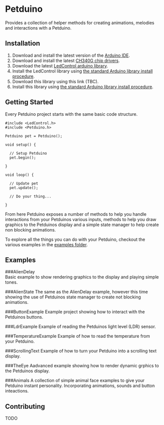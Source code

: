 # Petduino
Provides a collection of helper methods for creating animations, melodies and interactions with a Petduino.

## Installation
1. Download and install the latest version of the [Arduino IDE](http://www.arduino.cc/en/main/software).
2. Download and install the latest [CH340G chip drivers](http://www.wch.cn/downloads.php?name=pro&proid=65).
3. Download the latest [LedControl arduino library](https://github.com/wayoda/LedControl/releases).
4. Install the LedControl library using [the standard Arduino library install procedure](http://www.arduino.cc/en/Guide/Libraries#.UwxndHX5PtY).
5. Download this library using this link (TBC).
6. Install this library using [the standard Arduino library install procedure](http://www.arduino.cc/en/Guide/Libraries#.UwxndHX5PtY).

## Getting Started
Every Petduino project starts with the same basic code structure.

    #include <LedControl.h>
    #include <Petduino.h>

    Petduino pet = Petduino();

    void setup() {

      // Setup Petduino
      pet.begin();

    }

    void loop() {

      // Update pet
      pet.update();

      // Do your thing...

    }

From here Petduino exposes a number of methods to help you handle interactions from your Petduinos various inputs, methods to help you draw graphics to the Petduinos display and a simple state manager to help create non blocking animations.

To explore all the things you can do with your Petduino, checkout the various examples in the [examples folder](https://github.com/circuitbeard/petduino/tree/master/examples).

## Examples
###AlienDelay  
Basic example to show rendering graphics to the display and playing simple tones.

###AlienState
The same as the AlienDelay example, however this time showing the use of Petduinos state manager to create not blocking animations.

###ButtonExample
Example project showing how to interact with the Petduinos buttons.

###LdrExample
Example of reading the Petduinos light level (LDR) sensor.

###TemperatureExample
Example of how to read the temperature from your Petduino.

###ScrollingText
Example of how to turn your Petduino into a scrolling text display.

###TheEye
Aadvanced example showing how to render dynamic grphics to the Petduinos display.

###Animals
A collection of simple animal face examples to give your Petduino instant personality. Incorporating animations, sounds and button inteactions.

## Contributing
TODO
